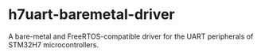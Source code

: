 # h7uart-baremetal-driver
A bare-metal and FreeRTOS-compatible driver for the UART peripherals of STM32H7 microcontrollers. 
